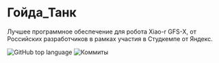 # Гойда_Танк
Лучшее программное обеспечение для робота Xiao-r GFS-X, от Российских разработчиков в рамках участия в Студкемпе от Яндекс.
<!--Блок информации о репозитории в бейджах-->
![GitHub top language](https://img.shields.io/github/languages/top/FoxStudiosTeam/YandexStudCamp)
![Коммиты](https://img.shields.io/github/commit-activity/y/FoxStudiosTeam/YandexStudCamp)
